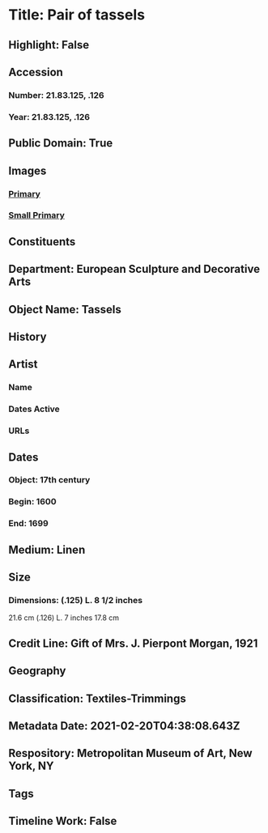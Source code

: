 # Title: Pair of tassels
## Highlight: False
## Accession
### Number: 21.83.125, .126
### Year: 21.83.125, .126
## Public Domain: True
## Images
### [Primary](https://images.metmuseum.org/CRDImages/es/original/DP6726_21.83.125-6.jpg)
### [Small Primary](https://images.metmuseum.org/CRDImages/es/web-large/DP6726_21.83.125-6.jpg)
## Constituents
## Department: European Sculpture and Decorative Arts
## Object Name: Tassels
## History
## Artist
### Name
### Dates Active
### URLs
## Dates
### Object: 17th century
### Begin: 1600
### End: 1699
## Medium: Linen
## Size
### Dimensions: (.125) L. 8 1/2 inches
21.6 cm
(.126) L. 7 inches
17.8 cm
## Credit Line: Gift of Mrs. J. Pierpont Morgan, 1921
## Geography
## Classification: Textiles-Trimmings
## Metadata Date: 2021-02-20T04:38:08.643Z
## Respository: Metropolitan Museum of Art, New York, NY
## Tags
## Timeline Work: False